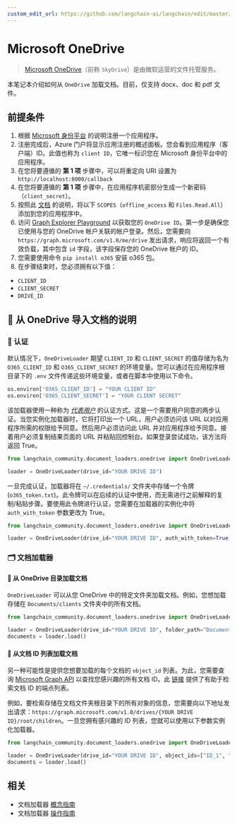 ```yaml
---
custom_edit_url: https://github.com/langchain-ai/langchain/edit/master/docs/docs/integrations/document_loaders/microsoft_onedrive.ipynb
---
```


# Microsoft OneDrive

>[Microsoft OneDrive](https://en.wikipedia.org/wiki/OneDrive)（前称 `SkyDrive`）是由微软运营的文件托管服务。

本笔记本介绍如何从 `OneDrive` 加载文档。目前，仅支持 docx、doc 和 pdf 文件。

## 前提条件
1. 根据 [Microsoft 身份平台](https://learn.microsoft.com/en-us/azure/active-directory/develop/quickstart-register-app) 的说明注册一个应用程序。
2. 注册完成后，Azure 门户将显示应用注册的概述面板。您会看到应用程序（客户端）ID。此值也称为 `client ID`，它唯一标识您在 Microsoft 身份平台中的应用程序。
3. 在您将要遵循的 **第 1 项** 步骤中，可以将重定向 URI 设置为 `http://localhost:8000/callback`
4. 在您将要遵循的 **第 1 项** 步骤中，在应用程序机密部分生成一个新密码（`client_secret`）。
5. 按照此 [文档](https://learn.microsoft.com/en-us/azure/active-directory/develop/quickstart-configure-app-expose-web-apis#add-a-scope) 的说明，将以下 `SCOPES`（`offline_access` 和 `Files.Read.All`）添加到您的应用程序中。
6. 访问 [Graph Explorer Playground](https://developer.microsoft.com/en-us/graph/graph-explorer) 以获取您的 `OneDrive ID`。第一步是确保您已使用与您的 OneDrive 帐户关联的帐户登录。然后，您需要向 `https://graph.microsoft.com/v1.0/me/drive` 发出请求，响应将返回一个有效负载，其中包含 `id` 字段，该字段保存您的 OneDrive 帐户的 ID。
7. 您需要使用命令 `pip install o365` 安装 o365 包。
8. 在步骤结束时，您必须拥有以下值：
- `CLIENT_ID`
- `CLIENT_SECRET`
- `DRIVE_ID`

## 🧑 从 OneDrive 导入文档的说明

### 🔑 认证

默认情况下，`OneDriveLoader` 期望 `CLIENT_ID` 和 `CLIENT_SECRET` 的值存储为名为 `O365_CLIENT_ID` 和 `O365_CLIENT_SECRET` 的环境变量。您可以通过在应用程序根目录下的 `.env` 文件传递这些环境变量，或者在脚本中使用以下命令。

```python
os.environ['O365_CLIENT_ID'] = "YOUR CLIENT ID"
os.environ['O365_CLIENT_SECRET'] = "YOUR CLIENT SECRET"
```

该加载器使用一种称为 [*代表用户*](https://learn.microsoft.com/en-us/graph/auth-v2-user?context=graph%2Fapi%2F1.0&view=graph-rest-1.0) 的认证方式。这是一个需要用户同意的两步认证。当您实例化加载器时，它将打印出一个 URL，用户必须访问该 URL 以对应用程序所需的权限给予同意。然后用户必须访问此 URL 并对应用程序给予同意。接着用户必须复制结果页面的 URL 并粘贴回控制台。如果登录尝试成功，该方法将返回 True。

```python
from langchain_community.document_loaders.onedrive import OneDriveLoader

loader = OneDriveLoader(drive_id="YOUR DRIVE ID")
```

一旦完成认证，加载器将在 `~/.credentials/` 文件夹中存储一个令牌 (`o365_token.txt`)。此令牌可以在后续的认证中使用，而无需进行之前解释的复制/粘贴步骤。要使用此令牌进行认证，您需要在加载器的实例化中将 `auth_with_token` 参数更改为 True。

```python
from langchain_community.document_loaders.onedrive import OneDriveLoader

loader = OneDriveLoader(drive_id="YOUR DRIVE ID", auth_with_token=True)
```

### 🗂️ 文档加载器

#### 📑 从 OneDrive 目录加载文档

`OneDriveLoader` 可以从您 OneDrive 中的特定文件夹加载文档。例如，您想加载存储在 `Documents/clients` 文件夹中的所有文档。

```python
from langchain_community.document_loaders.onedrive import OneDriveLoader

loader = OneDriveLoader(drive_id="YOUR DRIVE ID", folder_path="Documents/clients", auth_with_token=True)
documents = loader.load()
```

#### 📑 从文档 ID 列表加载文档

另一种可能性是提供您想要加载的每个文档的 `object_id` 列表。为此，您需要查询 [Microsoft Graph API](https://developer.microsoft.com/en-us/graph/graph-explorer) 以查找您感兴趣的所有文档 ID。此 [链接](https://learn.microsoft.com/en-us/graph/api/resources/onedrive?view=graph-rest-1.0#commonly-accessed-resources) 提供了有助于检索文档 ID 的端点列表。

例如，要检索存储在文档文件夹根目录下的所有对象的信息，您需要向以下地址发出请求：`https://graph.microsoft.com/v1.0/drives/{YOUR DRIVE ID}/root/children`。一旦您拥有感兴趣的 ID 列表，您就可以使用以下参数实例化加载器。

```python
from langchain_community.document_loaders.onedrive import OneDriveLoader

loader = OneDriveLoader(drive_id="YOUR DRIVE ID", object_ids=["ID_1", "ID_2"], auth_with_token=True)
documents = loader.load()
```

## 相关

- 文档加载器 [概念指南](/docs/concepts/#document-loaders)
- 文档加载器 [操作指南](/docs/how_to/#document-loaders)